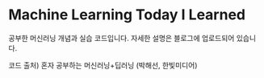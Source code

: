 # Machine Learning Today I Learned  


공부한 머신러닝 개념과 실습 코드입니다. 자세한 설명은 블로그에 업로드되어 있습니다. 

코드 출처) 혼자 공부하는 머신러닝+딥러닝 (박해선, 한빛미디어)

